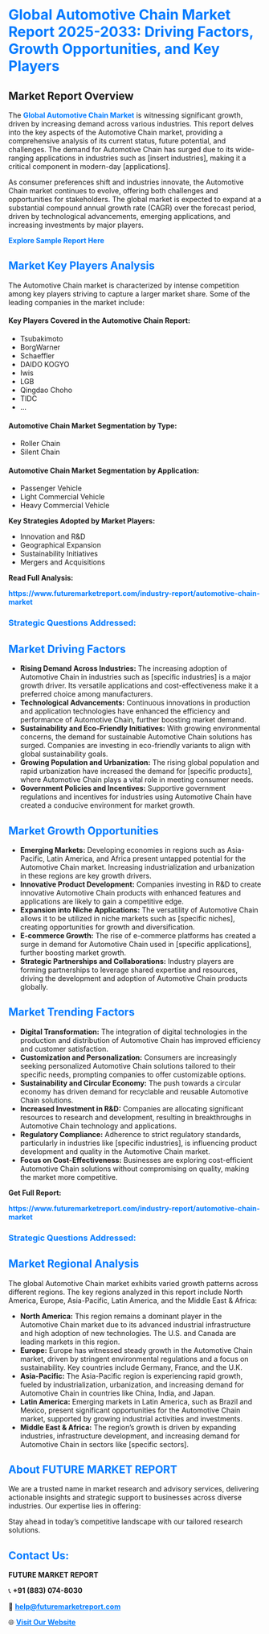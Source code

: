 <h1 style="color: #007BFF;">Global Automotive Chain Market Report 2025-2033: Driving Factors, Growth Opportunities, and Key Players</h1>

<section id="overview">
<h2>Market Report Overview</h2>
<p>The <a href="https://www.futuremarketreport.com/industry-report/automotive-chain-market" style="color: #007BFF; text-decoration: none;"><strong>Global Automotive Chain Market</strong></a> is witnessing significant growth, driven by increasing demand across various industries. This report delves into the key aspects of the Automotive Chain market, providing a comprehensive analysis of its current status, future potential, and challenges. The demand for Automotive Chain has surged due to its wide-ranging applications in industries such as [insert industries], making it a critical component in modern-day [applications].</p>
<p>As consumer preferences shift and industries innovate, the Automotive Chain market continues to evolve, offering both challenges and opportunities for stakeholders. The global market is expected to expand at a substantial compound annual growth rate (CAGR) over the forecast period, driven by technological advancements, emerging applications, and increasing investments by major players.</p>
</section>

<section id="overview">
<p><a href="https://www.futuremarketreport.com/request-sample/reportId=110742" style="color: #007BFF; text-decoration: none;"><strong>Explore Sample Report Here</strong></a></p>
</section>

<section id="key-players">
<h2 style="color: #007BFF;">Market Key Players Analysis</h2>
<p>The Automotive Chain market is characterized by intense competition among key players striving to capture a larger market share. Some of the leading companies in the market include:</p>
<h4>Key Players Covered in the Automotive Chain Report:</h4>
<ul><li>Tsubakimoto</li><li>BorgWarner</li><li>Schaeffler</li><li>DAIDO KOGYO</li><li>Iwis</li><li>LGB</li><li>Qingdao Choho</li><li>TIDC</li><li>...</li></ul>
<h4>Automotive Chain Market Segmentation by Type:</h4>
<ul><li>Roller Chain</li><li>Silent Chain</li></ul>

<h4>Automotive Chain Market Segmentation by Application:</h4>
<ul><li>Passenger Vehicle</li><li>Light Commercial Vehicle</li><li>Heavy Commercial Vehicle</li></ul>
<p><strong>Key Strategies Adopted by Market Players:</strong></p>
<ul>
<li>Innovation and R&D</li>
<li>Geographical Expansion</li>
<li>Sustainability Initiatives</li>
<li>Mergers and Acquisitions</li>
</ul>
</section>

<section>
<p><strong>Read Full Analysis: </strong></p><a href="https://www.futuremarketreport.com/industry-report/automotive-chain-market" style="color: #007BFF; text-decoration: none;"><strong>https://www.futuremarketreport.com/industry-report/automotive-chain-market</strong></a>
<h3 style="color: #007BFF;">Strategic Questions Addressed:</h3>
</section>

<section id="driving-factors">
<h2 style="color: #007BFF;">Market Driving Factors</h2>
<ul>
<li><strong>Rising Demand Across Industries:</strong> The increasing adoption of Automotive Chain in industries such as [specific industries] is a major growth driver. Its versatile applications and cost-effectiveness make it a preferred choice among manufacturers.</li>
<li><strong>Technological Advancements:</strong> Continuous innovations in production and application technologies have enhanced the efficiency and performance of Automotive Chain, further boosting market demand.</li>
<li><strong>Sustainability and Eco-Friendly Initiatives:</strong> With growing environmental concerns, the demand for sustainable Automotive Chain solutions has surged. Companies are investing in eco-friendly variants to align with global sustainability goals.</li>
<li><strong>Growing Population and Urbanization:</strong> The rising global population and rapid urbanization have increased the demand for [specific products], where Automotive Chain plays a vital role in meeting consumer needs.</li>
<li><strong>Government Policies and Incentives:</strong> Supportive government regulations and incentives for industries using Automotive Chain have created a conducive environment for market growth.</li>
</ul>
</section>

<section id="growth-opportunities">
<h2 style="color: #007BFF;">Market Growth Opportunities</h2>
<ul>
<li><strong>Emerging Markets:</strong> Developing economies in regions such as Asia-Pacific, Latin America, and Africa present untapped potential for the Automotive Chain market. Increasing industrialization and urbanization in these regions are key growth drivers.</li>
<li><strong>Innovative Product Development:</strong> Companies investing in R&D to create innovative Automotive Chain products with enhanced features and applications are likely to gain a competitive edge.</li>
<li><strong>Expansion into Niche Applications:</strong> The versatility of Automotive Chain allows it to be utilized in niche markets such as [specific niches], creating opportunities for growth and diversification.</li>
<li><strong>E-commerce Growth:</strong> The rise of e-commerce platforms has created a surge in demand for Automotive Chain used in [specific applications], further boosting market growth.</li>
<li><strong>Strategic Partnerships and Collaborations:</strong> Industry players are forming partnerships to leverage shared expertise and resources, driving the development and adoption of Automotive Chain products globally.</li>
</ul>
</section>

<section id="trending-factors">
<h2 style="color: #007BFF;">Market Trending Factors</h2>
<ul>
<li><strong>Digital Transformation:</strong> The integration of digital technologies in the production and distribution of Automotive Chain has improved efficiency and customer satisfaction.</li>
<li><strong>Customization and Personalization:</strong> Consumers are increasingly seeking personalized Automotive Chain solutions tailored to their specific needs, prompting companies to offer customizable options.</li>
<li><strong>Sustainability and Circular Economy:</strong> The push towards a circular economy has driven demand for recyclable and reusable Automotive Chain solutions.</li>
<li><strong>Increased Investment in R&D:</strong> Companies are allocating significant resources to research and development, resulting in breakthroughs in Automotive Chain technology and applications.</li>
<li><strong>Regulatory Compliance:</strong> Adherence to strict regulatory standards, particularly in industries like [specific industries], is influencing product development and quality in the Automotive Chain market.</li>
<li><strong>Focus on Cost-Effectiveness:</strong> Businesses are exploring cost-efficient Automotive Chain solutions without compromising on quality, making the market more competitive.</li>
</ul>
</section>

<section>
<p><strong>Get Full Report: </strong></p><a href="https://www.futuremarketreport.com/industry-report/automotive-chain-market" style="color: #007BFF; text-decoration: none;"><strong>https://www.futuremarketreport.com/industry-report/automotive-chain-market</strong></a>
<h3 style="color: #007BFF;">Strategic Questions Addressed:</h3>
</section>


<section id="regional-analysis">
<h2 style="color: #007BFF;">Market Regional Analysis</h2>
<p>The global Automotive Chain market exhibits varied growth patterns across different regions. The key regions analyzed in this report include North America, Europe, Asia-Pacific, Latin America, and the Middle East & Africa:</p>
<ul>
<li><strong>North America:</strong> This region remains a dominant player in the Automotive Chain market due to its advanced industrial infrastructure and high adoption of new technologies. The U.S. and Canada are leading markets in this region.</li>
<li><strong>Europe:</strong> Europe has witnessed steady growth in the Automotive Chain market, driven by stringent environmental regulations and a focus on sustainability. Key countries include Germany, France, and the U.K.</li>
<li><strong>Asia-Pacific:</strong> The Asia-Pacific region is experiencing rapid growth, fueled by industrialization, urbanization, and increasing demand for Automotive Chain in countries like China, India, and Japan.</li>
<li><strong>Latin America:</strong> Emerging markets in Latin America, such as Brazil and Mexico, present significant opportunities for the Automotive Chain market, supported by growing industrial activities and investments.</li>
<li><strong>Middle East & Africa:</strong> The region’s growth is driven by expanding industries, infrastructure development, and increasing demand for Automotive Chain in sectors like [specific sectors].</li>
</ul>
</section>

<footer>
<h2 style="color: #007BFF;">About FUTURE MARKET REPORT</h2>
<p>We are a trusted name in market research and advisory services, delivering actionable insights and strategic support to businesses across diverse industries. Our expertise lies in offering:</p>

<p>Stay ahead in today’s competitive landscape with our tailored research solutions.</p>

<h2 style="color: #007BFF;">Contact Us:</h2>
<p><strong>FUTURE MARKET REPORT</strong></p>
<p>📞 <strong>+91 (883) 074-8030</strong></p>
<p>📧 <strong><a href="mailto:help@futuremarketreport.com" style="color: #007BFF;">help@futuremarketreport.com</a></strong></p>
<p>🌐 <strong><a href="https://www.futuremarketreport.com/" style="color: #007BFF;">Visit Our Website</a></strong></p>
</footer>